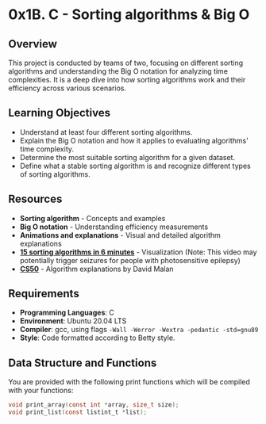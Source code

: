 # 0x1B. C - Sorting algorithms & Big O

## Overview
This project is conducted by teams of two, focusing on different sorting algorithms and understanding the Big O notation for analyzing time complexities. It is a deep dive into how sorting algorithms work and their efficiency across various scenarios.

## Learning Objectives
- Understand at least four different sorting algorithms.
- Explain the Big O notation and how it applies to evaluating algorithms' time complexity.
- Determine the most suitable sorting algorithm for a given dataset.
- Define what a stable sorting algorithm is and recognize different types of sorting algorithms.

## Resources
- **Sorting algorithm** - Concepts and examples
- **Big O notation** - Understanding efficiency measurements
- **Animations and explanations** - Visual and detailed algorithm explanations
- **[15 sorting algorithms in 6 minutes](https://www.youtube.com/watch?v=kPRA0W1kECg)** - Visualization (Note: This video may potentially trigger seizures for people with photosensitive epilepsy)
- **[CS50](https://www.youtube.com/user/cs50tv)** - Algorithm explanations by David Malan

## Requirements
- **Programming Languages**: C
- **Environment**: Ubuntu 20.04 LTS
- **Compiler**: gcc, using flags `-Wall -Werror -Wextra -pedantic -std=gnu89`
- **Style**: Code formatted according to Betty style.

## Data Structure and Functions
You are provided with the following print functions which will be compiled with your functions:
```c
void print_array(const int *array, size_t size);
void print_list(const listint_t *list);
